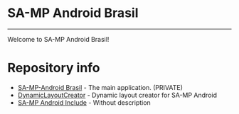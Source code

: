 # SA-MP Android Brasil

---

Welcome to SA-MP Android Brasil!

# Repository info
  - [SA-MP-Android Brasil](https://github.com/SAMP-Android/SAMP-Android-Dev) - The main application. (PRIVATE)
  - [DynamicLayoutCreator](https://github.com/Ruan625Br/DynamicLayoutCreator) - Dynamic layout creator for SA-MP Android
  - [SA-MP Android Include](https://github.com/SAMP-Android/SAMP-Android-include) - Without description

